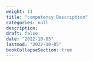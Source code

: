 ```yaml
---
weight: 11
title: "competency Description"
categories: null
description: 
draft: false
date: "2022-10-05"
lastmod: "2022-10-05"
bookCollapseSection: true
---
```


